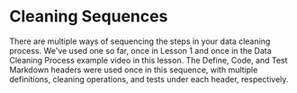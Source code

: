 # Cleaning Sequences
There are multiple ways of sequencing the steps in your data cleaning process. We've used one so far, once in Lesson 1 and once in the Data Cleaning Process example video in this lesson. The Define, Code, and Test Markdown headers were used once in this sequence, with multiple definitions, cleaning operations, and tests under each header, respectively.
